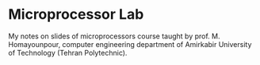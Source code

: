 # Microprocessor Lab
My notes on slides of microprocessors course taught by prof. M. Homayounpour, computer engineering department
 of Amirkabir University of Technology (Tehran Polytechnic).